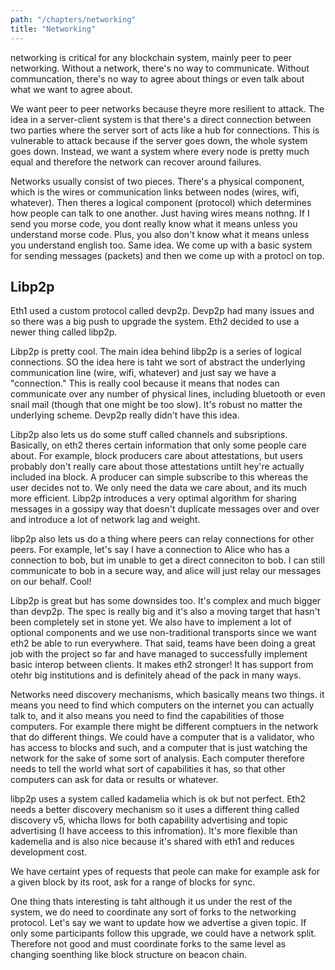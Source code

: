 ```yaml
---
path: "/chapters/networking"
title: "Networking"
---
```



networking is critical for any blockchain system, mainly peer to peer networking. Without a network, there's no way to communicate. Without communcation, there's no way to agree about things or even talk about what we want to agree about. 

We want peer to peer networks because theyre more resilient to attack. The idea in a server-client system is that there's a direct connection between two parties where the server sort of acts like a hub for connections. This is vulnerable to attack because if the server goes down, the whole system goes down. Instead, we want a system where every node is pretty much equal and therefore the network can recover around failures.

Networks usually consist of two pieces. There's a physical component, which is the wires or communication links between nodes (wires, wifi, whatever). Then theres a logical component (protocol) which determines how people can talk to one another. Just having wires means nothng. If I send you morse code, you dont really know what it means unless you understand morse code. Plus, you also don't know what it means unless you understand english too. Same idea. We come up with a basic system for sending messages (packets) and then we come up with a protocl on top. 


## Libp2p
Eth1 used a custom protocol called devp2p. Devp2p had many issues and so there was a big push to upgrade the system. Eth2 decided to use a newer thing called libp2p.

Libp2p is pretty cool. The main idea behind libp2p is a series of logical connections. SO the idea here is taht we sort of abstract the underlying communication line (wire, wifi, whatever) and just say we have a "connection." This is really cool because it means that nodes can communicate over any number of physical lines, including bluetooth or even snail mail (though that one might be too slow). It's robust no matter the underlying scheme. Devp2p really didn't have this idea.

Libp2p also lets us do some stuff called channels and subsriptions. Basically, on eth2 theres certain information that only some people care about. For example, block producers care about attestations, but users probably don't really care about those attestations untilt hey're actually included ina  block. A producer can simple subscribe to this whereas the user decides not to. We only need the data we care about, and its much more efficient. Libp2p introduces a very optimal algorithm for sharing messages in a gossipy way that doesn't duplicate messages over and over and introduce a lot of network lag and weight.

libp2p also lets us do a thing where peers can relay connections for other peers. For example, let's say I have a connection to Alice who has a connection to bob, but im unable to get a direct conneciton to bob. I can still communicate to bob in a secure way, and alice will just relay our messages on our behalf. Cool!

Libp2p is great but has some downsides too. It's complex and much bigger than devp2p. The spec is really big and it's also a moving target that hasn't been completely set in stone yet. We also have to implement a lot of optional components and we use non-traditional transports since we want eth2 be able to run everywhere. That said, teams have been doing a great job with the project so far and have managed to successfully implement basic interop between clients. It makes eth2 stronger! It has support from otehr big institutions and is definitely ahead of the pack in many ways.

Networks need discovery mechanisms, which basically means two things. it means you need to find which computers on the internet you can actually talk to, and it also means you need to find the capabilities of those computers. For example there might be different comptuers in the network that do different things. We could have a computer that is a validator, who has access to blocks and such, and a computer that is just watching the network for the sake of some sort of analysis. Each computer therefore needs to tell the world what sort of capabilities it has, so that other computers can ask for data or results or whatever.

libp2p uses a system called kadamelia which is ok but not perfect. Eth2 needs a better discovery mechanism so it uses a different thing called discovery v5, whicha llows for both capability advertising and topic advertising (I have acceess to this infromation). It's more flexible than kademelia and is also nice because it's shared with eth1 and reduces development cost.

We have certaint ypes of requests that peole can make for example ask for a given block by its root, ask for a range of blocks for sync.

One thing thats interesting is taht although it us under the rest of the system, we do need to coordinate any sort of forks to the networking protocol. Let's say we want to update how we advertise a given topic. If only some participants follow this upgrade, we could have a network split. Therefore not good and must coordinate forks to the same level as changing soenthing like block structure on beacon chain.
